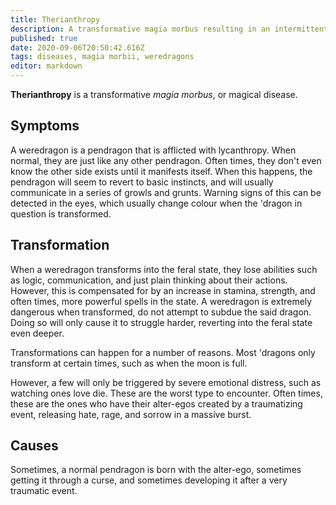 ```yaml
---
title: Therianthropy
description: A transformative magia morbus resulting in an intermittent, feral state of consciousness.
published: true
date: 2020-09-06T20:50:42.616Z
tags: diseases, magia morbii, weredragons
editor: markdown
---
```


**Therianthropy** is a transformative *magia morbus*, or magical disease.

## Symptoms

 A weredragon is a pendragon that is afflicted with lycanthropy. When normal, they are just like any other pendragon. Often times, they don't even know the other side exists until it manifests itself. When this happens, the pendragon will seem to revert to basic instincts, and will usually communicate in a series of growls and grunts. Warning signs of this can be detected in the eyes, which usually change colour when the 'dragon in question is transformed.

## Transformation

When a weredragon transforms into the feral state, they lose abilities such as logic, communication, and just plain thinking about their actions. However, this is compensated for by an increase in stamina, strength, and often times, more powerful spells in the state. A weredragon is extremely dangerous when transformed, do not attempt to subdue the said dragon. Doing so will only cause it to struggle harder, reverting into the feral state even deeper.

Transformations can happen for a number of reasons. Most 'dragons only transform at certain times, such as when the moon is full.

However, a few will only be triggered by severe emotional distress, such as watching ones love die. These are the worst type to encounter. Often times, these are the ones who have their alter-egos created by a traumatizing event, releasing hate, rage, and sorrow in a massive burst.

## Causes

Sometimes, a normal pendragon is born with the alter-ego, sometimes getting it through a curse, and sometimes developing it after a very traumatic event.